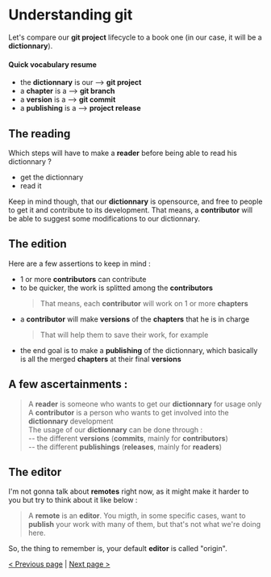
# Understanding git

Let's compare our **git project** lifecycle to a book one (in our case, it will be a __dictionnary__).

#### Quick vocabulary resume

- the __dictionnary__ is our --> **git project**
- a __chapter__ is a --> **git branch**
- a __version__ is a --> **git commit**
- a __publishing__ is a --> **project release**

## The __reading__

Which steps will have to make a __reader__ before being able to read his dictionnary ?
- get the dictionnary
- read it

Keep in mind though, that our __dictionnary__ is opensource, and free to people to get it and contribute to its development.
That means, a __contributor__ will be able to suggest some modifications to our dictionnary.

## The __edition__

Here are a few assertions to keep in mind :
- 1 or more __contributors__ can contribute
- to be quicker, the work is splitted among the __contributors__
  > That means, each __contributor__ will work on 1 or more __chapters__
- a __contributor__ will make __versions__ of the __chapters__ that he is in charge
  > That will help them to save their work, for example
- the end goal is to make a __publishing__ of the dictionnary, which basically is all the merged __chapters__ at their final __versions__   

## A few ascertainments : 

> A __reader__ is someone who wants to get our __dictionnary__ for usage only    
> A __contributor__ is a person who wants to get involved into the __dictionnary__ development    
> The usage of our __dictionnary__ can be done through :    
> -- the different __versions__ (**commits**, mainly for __contributors__)    
> -- the different __publishings__ (**releases**, mainly for __readers__)

## The __editor__

I'm not gonna talk about **remotes** right now, as it might make it harder to you but try to think about it like below :
> A **remote** is an __editor__. You migth, in some specific cases, want to __publish__ your work with many of them, but that's not what we're doing here.

So, the thing to remember is, your default __editor__ is called "origin".

[< Previous page](/README.md) | [Next page >](/doc/2-commands.md) 
